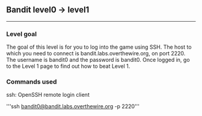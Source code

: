 ## Bandit level0 -> level1
---
### Level goal

The goal of this level is for you to log into the game using SSH. The host to which you need to connect is bandit.labs.overthewire.org, on port 2220. The username is bandit0 and the password is bandit0. Once logged in, go to the Level 1 page to find out how to beat Level 1.

### Commands used

ssh: OpenSSH remote login client

'''ssh bandit0@bandit.labs.overthewire.org -p 2220'''
